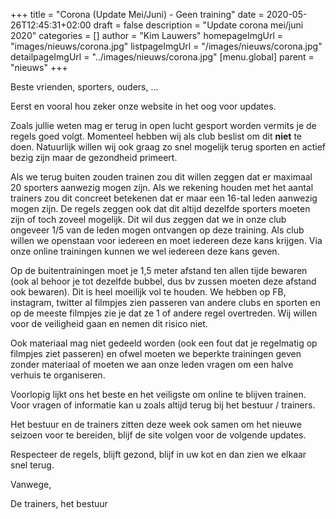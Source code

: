 +++
title = "Corona (Update Mei/Juni) - Geen training"
date = 2020-05-26T12:45:31+02:00
draft = false
description = "Update corona mei/juni 2020"
categories = []
author = "Kim Lauwers"
homepageImgUrl = "images/nieuws/corona.jpg"
listpageImgUrl = "/images/nieuws/corona.jpg"
detailpageImgUrl = "../images/nieuws/corona.jpg"
[menu.global]
    parent = "nieuws"
+++

Beste vrienden, sporters, ouders, ...
 
Eerst en vooral hou zeker onze website in het oog voor updates.

Zoals jullie weten mag er terug in open lucht gesport worden vermits je de regels goed volgt.
Momenteel hebben wij als club beslist om dit **niet** te doen. Natuurlijk willen wij ook graag zo snel mogelijk terug sporten en actief bezig zijn maar de gezondheid primeert.

Als we terug buiten zouden trainen zou dit willen zeggen dat er maximaal 20 sporters aanwezig mogen zijn. Als we rekening houden met het aantal trainers zou dit concreet betekenen dat er maar een 16-tal leden aanwezig mogen zijn.
De regels zeggen ook dat dit altijd dezelfde sporters moeten zijn of toch zoveel mogelijk. Dit wil dus zeggen dat we in onze club ongeveer 1/5 van de leden mogen ontvangen op deze training.
Als club willen we openstaan voor iedereen en moet iedereen deze kans krijgen. Via onze online trainingen kunnen we wel iedereen deze kans geven.

Op de buitentrainingen moet je 1,5 meter afstand ten allen tijde bewaren (ook al behoor je tot dezelfde bubbel, dus bv zussen moeten deze afstand ook bewaren). Dit is heel moeilijk vol te houden. We hebben op FB, instagram, twitter al filmpjes zien passeren van andere clubs en sporten en op de meeste filmpjes zie je dat ze 1 of andere regel overtreden.
Wij willen voor de veiligheid gaan en nemen dit risico niet.

Ook materiaal mag niet gedeeld worden (ook een fout dat je regelmatig op filmpjes ziet passeren) en ofwel moeten we beperkte trainingen geven zonder materiaal of moeten we aan onze leden vragen om een halve verhuis te organiseren.

Voorlopig lijkt ons het beste en het veiligste om online te blijven trainen. Voor vragen of informatie kan u zoals altijd terug bij het bestuur / trainers.

Het bestuur en de trainers zitten deze week ook samen om het nieuwe seizoen voor te bereiden, blijf de site volgen voor de volgende updates.

Respecteer de regels, blijft gezond, blijf in uw kot en dan zien we elkaar snel terug.


Vanwege,

De trainers, het bestuur